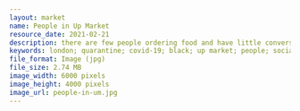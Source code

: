 ```yaml
---
layout: market
name: People in Up Market
resource_date: 2021-02-21
description: there are few people ordering food and have little conversation with their companion, following the social distancing rules.
keywords: london; quarantine; covid-19; black; up market; people; social distancing
file_format: Image (jpg)
file_size: 2.74 MB
image_width: 6000 pixels
image_height: 4000 pixels
image_url: people-in-um.jpg
---
```

